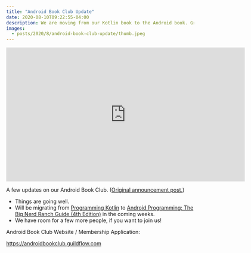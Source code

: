```yaml
---
title: "Android Book Club Update"
date: 2020-08-10T09:22:55-04:00
description: We are moving from our Kotlin book to the Android book. Great time to join us!
images:
  - posts/2020/8/android-book-club-update/thumb.jpeg
---
```


<iframe src="https://player.vimeo.com/video/446471481" width="640" height="360" frameborder="0" allow="autoplay; fullscreen" allowfullscreen></iframe>

A few updates on our Android Book Club. ([Original announcement post.](/posts/2020/6/an-android-book-club-for-ios-developers/))

* Things are going well.
* Will be migrating from [Programming Kotlin](https://pragprog.com/titles/vskotlin/) to [Android Programming: The Big Nerd Ranch Guide (4th Edition)](https://www.amazon.com/Android-Programming-Ranch-Guide-Guides/dp/0135245125/ref=as_li_ss_tl?ie=UTF8&linkCode=sl1&tag=mikezornekcom-20&linkId=40f3837fd1242a0271063cc012dece26&language=en_US) in the coming weeks.
* We have room for a few more people, if you want to join us!

Android Book Club Website / Membership Application:

<https://androidbookclub.guildflow.com>